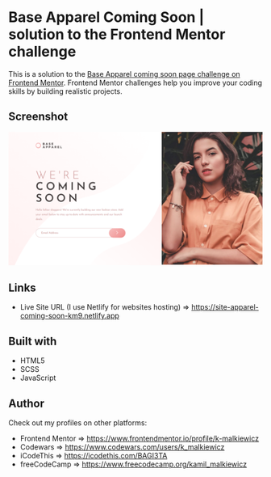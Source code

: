 # Base Apparel Coming Soon | solution to the Frontend Mentor challenge

This is a solution to the [Base Apparel coming soon page challenge on Frontend Mentor](https://www.frontendmentor.io/challenges/base-apparel-coming-soon-page-5d46b47f8db8a7063f9331a0). Frontend Mentor challenges help you improve your coding skills by building realistic projects.

## Screenshot

![](./screenshot/screenshot.png)

## Links

- Live Site URL (I use Netlify for websites hosting) ⇒ https://site-apparel-coming-soon-km9.netlify.app

## Built with

- HTML5
- SCSS
- JavaScript

## Author

Check out my profiles on other platforms:

- Frontend Mentor ⇒ https://www.frontendmentor.io/profile/k-malkiewicz
- Codewars ⇒ https://www.codewars.com/users/k_malkiewicz
- iCodeThis ⇒ https://icodethis.com/BAGI3TA
- freeCodeCamp ⇒ https://www.freecodecamp.org/kamil_malkiewicz